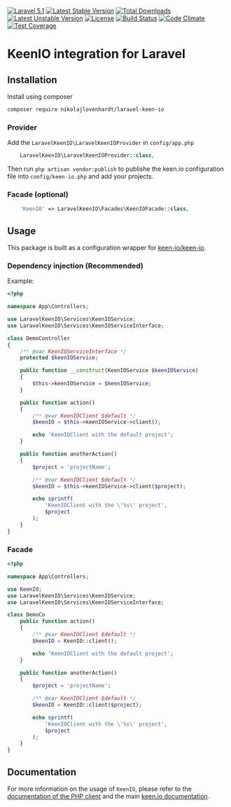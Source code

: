 [![Laravel 5.1](https://img.shields.io/badge/Laravel-5.1-orange.svg?style=flat-square)](http://laravel.com) [![Latest Stable Version](https://poser.pugx.org/nikolajlovenhardt/laravel-keen-io/v/stable)](https://packagist.org/packages/nikolajlovenhardt/laravel-keen-io) [![Total Downloads](https://poser.pugx.org/nikolajlovenhardt/laravel-keen-io/downloads)](https://packagist.org/packages/nikolajlovenhardt/laravel-keen-io) [![Latest Unstable Version](https://poser.pugx.org/nikolajlovenhardt/laravel-keen-io/v/unstable)](https://packagist.org/packages/nikolajlovenhardt/laravel-keen-io) [![License](https://poser.pugx.org/nikolajlovenhardt/laravel-keen-io/license)](https://packagist.org/packages/nikolajlovenhardt/laravel-keen-io) [![Build Status](https://travis-ci.org/nikolajlovenhardt/laravel-keen-io.svg?branch=master)](https://travis-ci.org/nikolajlovenhardt/laravel-keen-io) [![Code Climate](https://codeclimate.com/github/nikolajlovenhardt/laravel-keen-io/badges/gpa.svg)](https://codeclimate.com/github/nikolajlovenhardt/laravel-keen-io) [![Test Coverage](https://codeclimate.com/github/nikolajlovenhardt/laravel-keen-io/badges/coverage.svg)](https://codeclimate.com/github/nikolajlovenhardt/laravel-keen-io/coverage)

# KeenIO integration for Laravel

## Installation

Install using composer

```bash
composer require nikolajlovenhardt/laravel-keen-io
```

### Provider
Add the `LaravelKeenIO\LaravelKeenIOProvider` in `config/app.php`

```php
    LaravelKeenIO\LaravelKeenIOProvider::class,
```

Then run `php artisan vendor:publish` to publishe the keen.io configuration file into `config/keen-io.php` and add
your projects.

### Facade (optional)
```php
    'KeenIO' => LaravelKeenIO\Facades\KeenIOFacade::class,
```

## Usage
This package is built as a configuration wrapper for [keen-io/keen-io](https://packagist.org/packages/keen-io/keen-io).

### Dependency injection (Recommended)
Example:

```php
<?php

namespace App\Controllers;

use LaravelKeenIO\Services\KeenIOService;
use LaravelKeenIO\Services\KeenIOServiceInterface;

class DemoController
{
    /** @var KeenIOServiceInterface */
    protected $keenIOService;

    public function __construct(KeenIOService $keenIOService)
    {
        $this->keenIOService = $keenIOService;
    }

    public function action()
    {
        /** @var KeenIOClient $default */
        $keenIO = $this->keenIOService->client();

        echo 'KeenIOClient with the default project';
    }

    public function anotherAction()
    {
        $project = 'projectName';

        /** @var KeenIOClient $default */
        $keenIO = $this->keenIOService->client($project);

        echo sprintf(
            'KeenIOClient with the \'%s\' project',
            $project
        );
    }
}
```

### Facade
```php
<?php

namespace App\Controllers;

use KeenIO;
use LaravelKeenIO\Services\KeenIOService;
use LaravelKeenIO\Services\KeenIOServiceInterface;

class DemoCo
    public function action()
    {
        /** @var KeenIOClient $default */
        $keenIO = KeenIO::client();

        echo 'KeenIOClient with the default project';
    }

    public function anotherAction()
    {
        $project = 'projectName';

        /** @var KeenIOClient $default */
        $keenIO = KeenIO::client($project);

        echo sprintf(
            'KeenIOClient with the \'%s\' project',
            $project
        );
    }
}
```

## Documentation
For more information on the usage of `KeenIO`, please refer to the [documentation of the PHP client](https://github.com/keenlabs/KeenClient-PHP) and the
main [keen.io documentation](https://keen.io/docs/).